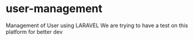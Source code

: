 # user-management
Management of User using LARAVEL
We are trying to have a test on this platform for better dev